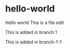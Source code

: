 # hello-world
Hello world
This is a file edit.

This is added in branch 1

This is added in branch-1-1

